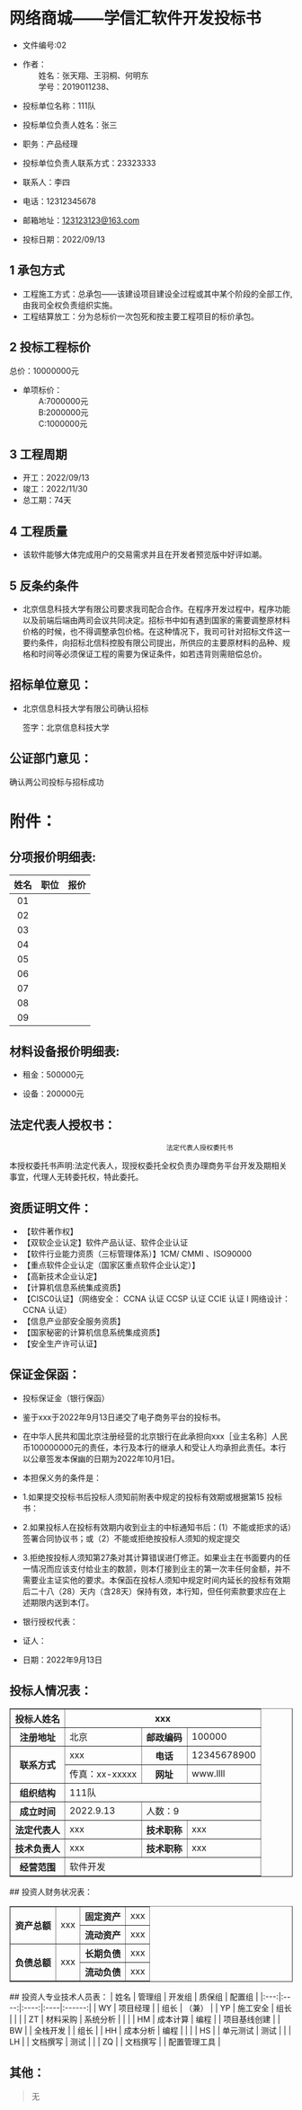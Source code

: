 # 网络商城——学信汇软件开发投标书

- 文件编号:02

- 作者：   
&emsp;&emsp;姓名：张天翔、王羽桐、何明东  
&emsp;&emsp;学号：2019011238、   

- 投标单位名称：111队
- 投标单位负责人姓名：张三  
- 职务：产品经理    
- 投标单位负责人联系方式：23323333   
- 联系人：李四
- 电话：12312345678
- 邮箱地址：123123123@163.com
- 投标日期：2022/09/13
## 1 承包方式
- 工程施工方式：总承包——该建设项目建设全过程或其中某个阶段的全部工作,由我司全权负责组织实施。
- 工程结算放工：分为总标价一次包死和按主要工程项目的标价承包。
## 2 投标工程标价
总价：10000000元
- 单项标价：  
&emsp;&emsp;A:7000000元  
&emsp;&emsp;B:2000000元  
&emsp;&emsp;C:1000000元  
## 3 工程周期
- 开工：2022/09/13
- 竣工：2022/11/30
- 总工期：74天
## 4 工程质量
- 该软件能够大体完成用户的交易需求并且在开发者预览版中好评如潮。
## 5 反条约条件
- 北京信息科技大学有限公司要求我司配合合作。在程序开发过程中，程序功能以及前端后端由两司会议共同决定。招标书中如有遇到国家的需要调整原材料价格的时候，也不得调整承包价格。在这种情况下，我司可针对招标文件这一要约条件，向招标北信科控股有限公司提出，所供应的主要原材料的品种、规格和时间等必须保证工程的需要为保证条件，如若违背则需赔偿总价。
## 招标单位意见：
- 北京信息科技大学有限公司确认招标

  签字：北京信息科技大学

## 公证部门意见：

确认两公司投标与招标成功

# 附件：

## 分项报价明细表:
| 姓名  | 职位  | 报价  |
|:---:|:---:|:---:|
| 01  |     |     |
| 02  |     |     | 
| 03  |     |     |
| 04  |     |     | 
| 05  |     |     |
| 06  |     |     |
| 07  |     |     |
| 08  |     |     |
| 09  |     |     |


## 材料设备报价明细表:

- 租金：500000元

- 设备：200000元


## 法定代表人授权书：
                                           法定代表人授权委托书

本授权委托书声明:法定代表人，现授权委托全权负责办理商务平台开发及期相关事宜，代理人无转委托权，特此委托。      
## 资质证明文件：
- 【软件著作权】
- 【双软企业认定】软件产品认证、软件企业认证
- 【软件行业能力资质（三标管理体系）】1CM/ CMMI 、ISO90000
- 【重点软件企业认定（国家区重点软件企业认定）】
- 【高新技术企业认定】
- 【计算机信息系统集成资质】
- 【CISC0认证】（网络安全： CCNA 认证 CCSP 认证 CCIE 认证 I 网络设计： CCNA 认证）
- 【信息产业部安全服务资质】
- 【国家秘密的计算机信息系统集成资质】
- 【安全生产许可认证】
## 保证金保函： 
- 投标保证金（银行保函）
- 鉴于xxx于2022年9月13日递交了电子商务平台的投标书。
- 在中华人民共和国北京注册经营的北京银行在此承担向xxx［业主名称］人民币100000000元的责任，本行及本行的继承人和受让人均承担此责任。本行以公章签发本保幽的日期为2022年10月1日。
- 本担保义务的条件是：
- 1.如果提交投标书后投标人须知前附表中规定的投标有效期或根据第15
投标书：
- 2.如果投标人在投标有效期内收到业主的中标通知书后：(1）不能或拒求的话）签署合同协议书；或（2）不能或拒绝按投标人须知的规定提交
- 3.拒绝按投标人须知第27条对其计算错误进仃修正。如果业主在书面要内的任一情况而应该支付给业主的数颔，则本仃接到业主的第一次丰任何金额，并不需要业主证实他的要求。本保函在投标人须知中规定时间内延长的投标有效期后二十八（28）天内（含28天）保持有效，本行知，但任何索款要求应在上述期限内送到本仃。

- 银行授权代表：
- 证人：
- 日期：2022年9月13日 
## 投标人情况表：
<table border="1">
<tr>
 <th>投标人姓名</th>
 <th colspan="3">xxx</th>
</tr>
<tr>
  <th>注册地址</th>
  <td>北京</td>
  <th>邮政编码</th>
  <td>100000</td>
</tr>
  <tr>
  <th rowspan="2">联系方式</th>
  <td>xxx</td>
  <th>电话</th>
    <td>12345678900</td>
</tr>
  <tr>
  
  <td>传真：xx-xxxxx</td>
  <th>网址</th>
    <td>www.llll</td>
</tr>
  <tr>
  <th>组织结构</th>
  <td colspan="3">111队</td>
  
</tr>
  <tr>
  <th>成立时间</th>
  <td>2022.9.13</td>
  <td colspan="2">人数：9</td>
</tr>
   <tr>
  <th>法定代表人</th>
  <td>xxx</td>
  <th>技术职称</th>
     <td>xxx</td>
</tr>
   <tr>
  <th>技术负责人</th>
  <td>xxx</td>
  <th>技术职称</th>
     <td>xxx</td>
</tr>
   <tr>
  <th>经营范围</th>
  <td colspan="3">软件开发</td>
  
</tr>
</table>
## 投资人财务状况表：
<table border="1">
<tr>
 <th rowspan="2">资产总额</th>
 <td rowspan="2">xxx</td>
  <th>固定资产</th>
  <td>xxx</td>
</tr>
<tr>
  <th>流动资产</th>
  <td>xxx</td>
</tr>
  <tr>
 <th rowspan="2">负债总额</th>
 <td rowspan="2">xxx</td>
  <th>长期负债</th>
  <td>xxx</td>
</tr>
<tr>
  <th>流动负债</th>
  <td>xxx</td>
</tr>
  
</table>
## 投资人专业技术人员表：
| 姓名  | 管理组  | 开发组  | 质保组 |  配置组   |    
|:---:|:----:|:----:|:----|:------:|
| WY  | 项目经理 |      | 组长  |  （兼）   |
| YP  | 施工安全 |  组长  |     |        |
| ZT  | 材料采购 | 系统分析 |     |        |
| HM  | 成本计算 |  编程  |     | 项目基线创建 |
| BW  |      | 全栈开发 |     |   组长   |
| HH  | 成本分析 |  编程  |     |        |
| HS  |      | 单元测试 | 测试  |        |
| LH  |      | 文档撰写 | 测试  |        |
| ZQ  |      | 文档撰写 |     | 配置管理工具 |

## 其他：

> 无
